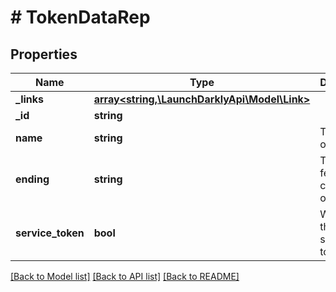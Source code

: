 # # TokenDataRep

## Properties

Name | Type | Description | Notes
------------ | ------------- | ------------- | -------------
**_links** | [**array<string,\LaunchDarklyApi\Model\Link>**](Link.md) |  | [optional]
**_id** | **string** |  | [optional]
**name** | **string** | The name of the token | [optional]
**ending** | **string** | The last few characters of the token | [optional]
**service_token** | **bool** | Whether this is a service token | [optional]

[[Back to Model list]](../../README.md#models) [[Back to API list]](../../README.md#endpoints) [[Back to README]](../../README.md)
